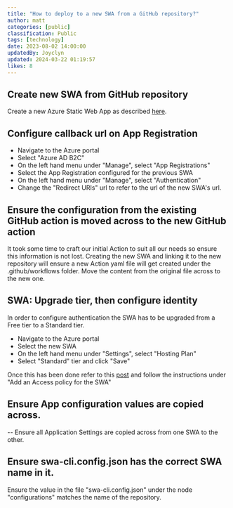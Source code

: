 ```yaml
---
title: "How to deploy to a new SWA from a GitHub repository?"
author: matt
categories: [public]
classification: Public
tags: [technology]
date: 2023-08-02 14:00:00 
updatedBy: Joyclyn
updated: 2024-03-22 01:19:57 
likes: 8
---
```

## Create new SWA from GitHub repository

Create a new Azure Static Web App as described [here](https://learn.microsoft.com/en-us/azure/static-web-apps/publish-jekyll).

## Configure callback url on App Registration

- Navigate to the Azure portal
- Select "Azure AD B2C"
- On the left hand menu under "Manage", select "App Registrations"
- Select the App Registration configured for the previous SWA
- On the left hand menu under "Manage", select "Authentication"
- Change the "Redirect URIs" url to refer to the url of the new SWA's url.

## Ensure the configuration from the existing GitHub action is moved across to the new GitHub action

It took some time to craft our initial Action to suit all our needs so ensure this information is not lost. Creating the new SWA and linking it to the new repository will ensure a new Action yaml file will get created under the .github/workflows folder. Move the content from the original file across to the new one.

## SWA: Upgrade tier, then configure identity

In order to configure authentication the SWA has to be upgraded from a Free tier to a Standard tier.

- Navigate to the Azure portal
- Select the new SWA
- On the left hand menu under "Settings", select "Hosting Plan"
- Select "Standard" tier and click "Save"

Once this has been done refer to this [post](/technology/configure-azure-keyvault/) and follow the instructions under "Add an Access policy for the SWA"

## Ensure App configuration values are copied across.

-- Ensure all Application Settings are copied across from one SWA to the other. 

## Ensure swa-cli.config.json has the correct SWA name in it.

Ensure the value in the file "swa-cli.config.json" under the node "configurations" matches the name of the repository.
